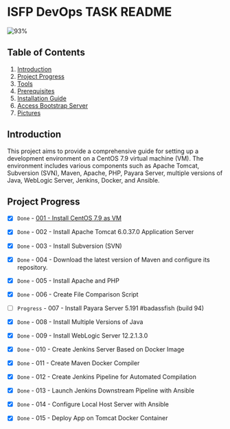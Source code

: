 # ISFP DevOps TASK README

![93%](https://progress-bar.dev/93/?title=Done)

## Table of Contents

1. [Introduction](#introduction)
2. [Project Progress](#project-progress)
3. [Tools](#tools)
4. [Prerequisites](#prerequisites)
5. [Installation Guide](#installation-guide)
6. [Access Bootstrap Server](#access-bootstrap-server)
7. [Pictures](#pictures)

## Introduction

This project aims to provide a comprehensive guide for setting up a development environment on a CentOS 7.9 virtual machine (VM). The environment includes various components such as Apache Tomcat, Subversion (SVN), Maven, Apache, PHP, Payara Server, multiple versions of Java, WebLogic Server, Jenkins, Docker, and Ansible.

## Project Progress

- [x] `Done` - [001 - Install CentOS 7.9 as VM](#)
- [x] `Done` - 002 - Install Apache Tomcat 6.0.37.0 Application Server
- [x] `Done` - 003 - Install Subversion (SVN)
- [x] `Done` - 004 - Download the latest version of Maven and configure its repository.
- [x] `Done` - 005 - Install Apache and PHP
- [x] `Done` - 006 - Create File Comparison Script
- [ ] `Progress` - 007 - Install Payara Server 5.191 #badassfish (build 94)
- [x] `Done` - 008 - Install Multiple Versions of Java
- [x] `Done` - 009 - Install WebLogic Server 12.2.1.3.0
- [x] `Done` - 010 - Create Jenkins Server Based on Docker Image
- [x] `Done` - 011 - Create Maven Docker Compiler
- [x] `Done` - 012 - Create Jenkins Pipeline for Automated Compilation
- [x] `Done` - 013 - Launch Jenkins Downstream Pipeline with Ansible
- [x] `Done` - 014 - Configure Local Host Server with Ansible
- [x] `Done` - 015 - Deploy App on Tomcat Docker Container

